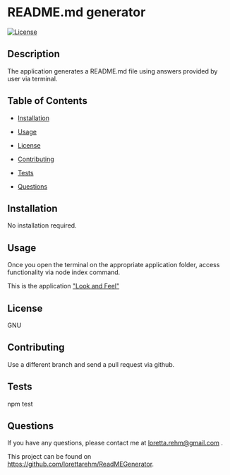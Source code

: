 # README.md generator 
 [![License](https://img.shields.io/badge/License-GNU-lightgray.svg)](https://opensource.org/licenses/GNU)

 ## Description

 The application generates a README.md file using answers provided by user via terminal.

 ## Table of Contents

 * [Installation](#installation)

 * [Usage](#usage)

 * [License](#license)

 * [Contributing](#contributing)

 * [Tests](#tests)

 * [Questions](#questions)

 ## Installation

 No installation required.

 ## Usage

 Once you open the terminal on the appropriate application folder, access functionality via node index command.

 This is the application ["Look and Feel"](https://bootcampspot.instructure.com/media_objects_iframe/m-3qaBFz15FBa9d2dQZcRFGN3tkyMQGwti?type=video)

 ## License

 GNU

 ## Contributing

  Use a different branch and send a pull request via github.

 ## Tests

 npm test

 ## Questions

 If you have any questions, please contact me at <loretta.rehm@gmail.com> .

 This project can be found on <https://github.com/lorettarehm/ReadMEGenerator>.